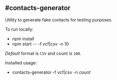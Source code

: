 #contacts-generator
---
Utility to generate fake contacts for testing purposes.

To run locally:

- npm install
- npm start -- -f vcf|csv -n 10

*Default* format is `CSV` and count is `100`.

Installed usage:

- contacts-generator -f vcf|csv -n _count_

